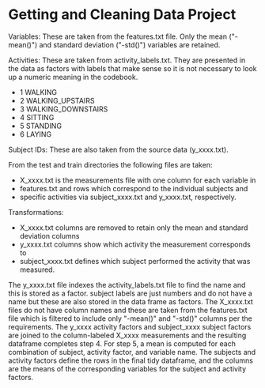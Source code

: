 Getting and Cleaning Data Project
=================================

Variables:
These are taken from the features.txt file. Only the mean ("-mean()") and standard deviation ("-std()") variables are retained.

Activities:
These are taken from activity\_labels.txt. They are presented in the data as factors with labels that make sense so it is not necessary to look up a numeric meaning in the codebook.
  * 1 WALKING
  * 2 WALKING\_UPSTAIRS
  * 3 WALKING\_DOWNSTAIRS
  * 4 SITTING
  * 5 STANDING
  * 6 LAYING

Subject IDs:
These are also taken from the source data (y\_xxxx.txt).

From the test and train directories the following files are taken:
  * X\_xxxx.txt is the measurements file with one column for each variable in
  * features.txt and rows which correspond to the individual subjects and
  * specific activities via subject\_xxxx.txt and y\_xxxx.txt, respectively.

Transformations:
  * X\_xxxx.txt columns are removed to retain only the mean and standard deviation columns
  * y\_xxxx.txt columns show which activity the measurement corresponds to
  * subject\_xxxx.txt defines which subject performed the activity that was measured.

The y\_xxxx.txt file indexes the activity\_labels.txt file to find the name and this is stored as a factor. subject labels are just numbers and do not have a name but these are also stored in the data frame as factors. The X\_xxxx.txt files do not have column names and these are taken from the features.txt file which is filtered to include only "-mean()" and "-std()" columns per the requirements. The y\_xxxx activity factors and subject\_xxxx subject factors are joined to the column-labeled X\_xxxx measurements and the resulting dataframe completes step 4. For step 5, a mean is computed for each combination of subject, activity factor, and variable name. The subjects and activity factors define the rows in the final tidy dataframe, and the columns are the means of the corresponding variables for the subject and activity factors.
